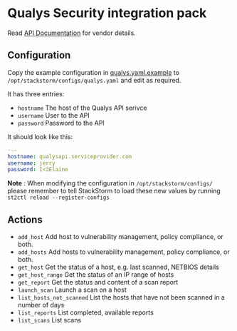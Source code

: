 # Qualys Security integration pack

Read [API Documentation](https://www.qualys.com/docs/qualys-api-v2-user-guide.pdf) for vendor details.

## Configuration

Copy the example configuration in [qualys.yaml.example](./qualys.yaml.example)
to `/opt/stackstorm/configs/qualys.yaml` and edit as required.

It has three entries:

* `hostname` The host of the Qualys API serivce
* `username` User to the API
* `password` Password to the API

It should look like this:

```yaml
---
hostname: qualysapi.serviceprovider.com
username: jerry
password: I<3Elaine
```

**Note** : When modifying the configuration in `/opt/stackstorm/configs/` please
           remember to tell StackStorm to load these new values by running
           `st2ctl reload --register-configs`

## Actions

* `add_host` Add host to vulnerability management, policy compliance, or both.
* `add_hosts` Add hosts to vulnerability management, policy compliance, or both.
* `get_host` Get the status of a host, e.g. last scanned, NETBIOS details
* `get_host_range` Get the status of an IP range of hosts
* `get_report` Get the status and content of a scan report
* `launch_scan` Launch a scan on a host
* `list_hosts_not_scanned` List the hosts that have not been scanned in a number of days
* `list_reports` List completed, available reports
* `list_scans` List scans
